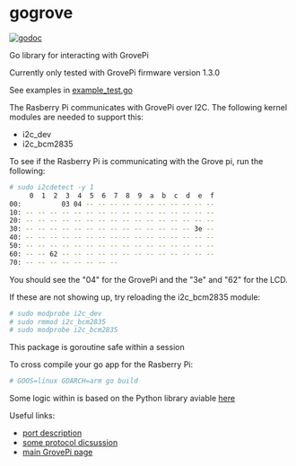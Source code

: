 # gogrove

[![godoc](http://img.shields.io/badge/godoc-reference-blue.svg?style=flat)](https://godoc.org/github.com/benmcclelland/gogrove)

Go library for interacting with GrovePi

Currently only tested with GrovePi firmware version 1.3.0

See examples in [example_test.go](https://github.com/benmcclelland/gogrove/blob/master/example_test.go)

The Rasberry Pi communicates with GrovePi over I2C.  The following kernel
modules are needed to support this:

* i2c_dev
* i2c_bcm2835

To see if the Rasberry Pi is communicating with the Grove pi, run the following:

```sh
# sudo i2cdetect -y 1
     0  1  2  3  4  5  6  7  8  9  a  b  c  d  e  f
00:          03 04 -- -- -- -- -- -- -- -- -- -- --
10: -- -- -- -- -- -- -- -- -- -- -- -- -- -- -- --
20: -- -- -- -- -- -- -- -- -- -- -- -- -- -- -- --
30: -- -- -- -- -- -- -- -- -- -- -- -- -- -- 3e --
40: -- -- -- -- -- -- -- -- -- -- -- -- -- -- -- --
50: -- -- -- -- -- -- -- -- -- -- -- -- -- -- -- --
60: -- -- 62 -- -- -- -- -- -- -- -- -- -- -- -- --
70: -- -- -- -- -- -- -- --
```

You should see the "04" for the GrovePi and the "3e" and "62" for the LCD.

If these are not showing up, try reloading the i2c_bcm2835 module:

```sh
# sudo modprobe i2c_dev
# sudo rmmod i2c_bcm2835
# sudo modprobe i2c_bcm2835
```

This package is goroutine safe within a session

To cross compile your go app for the Rasberry Pi:

```sh
# GOOS=linux GOARCH=arm go build
```

Some logic within is based on the Python library aviable [here](https://github.com/DexterInd/GrovePi/tree/master/Software/Python)

Useful links:

* [port description](https://www.dexterindustries.com/GrovePi/engineering/port-description/)
* [some protocol dicsussion](https://www.dexterindustries.com/GrovePi/programming/grovepi-protocol-adding-custom-sensors/)
* [main GrovePi page](https://www.dexterindustries.com/grovepi/)